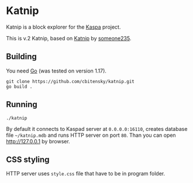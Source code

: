 # Katnip

Katnip is a block explorer for the [Kaspa](https://github.com/kaspanet/kaspad/) project.

This is v.2 Katnip, based on [Katnip](https://github.com/someone235/katnip) by [someone235](https://github.com/someone235).

## Building

You need [Go](http://golang.org) (was tested on version 1.17).

```
git clone https://github.com/cbitensky/katnip.git
go build .
```

## Running

```
./katnip
```

By default it connects to Kaspad server at `0.0.0.0:16110`, creates database file `~/katnip.mdb` and runs HTTP server on port `80`. Than you can open http://127.0.0.1 by browser.

## CSS styling

HTTP server uses `style.css` file that have to be in program folder.